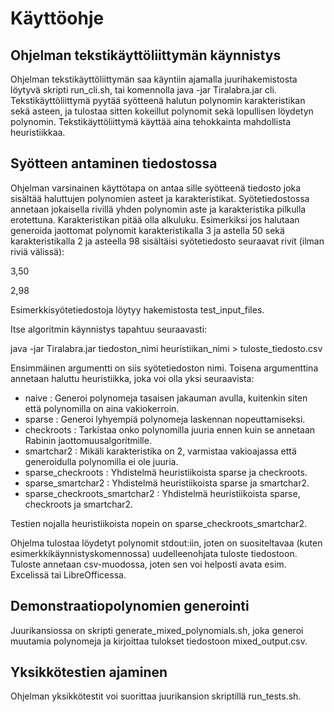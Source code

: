 Käyttöohje
==============

Ohjelman tekstikäyttöliittymän käynnistys
-------

Ohjelman tekstikäyttöliittymän saa käyntiin ajamalla juurihakemistosta löytyvä skripti run_cli.sh, tai komennolla java -jar Tiralabra.jar cli. Tekstikäyttöliittymä pyytää syötteenä halutun polynomin karakteristikan sekä asteen, ja tulostaa sitten kokeillut polynomit sekä lopullisen löydetyn polynomin. Tekstikäyttöliittymä käyttää aina tehokkainta mahdollista heuristiikkaa.

Syötteen antaminen tiedostossa
-------

Ohjelman varsinainen käyttötapa on antaa sille syötteenä tiedosto joka sisältää haluttujen polynomien asteet ja karakteristikat. Syötetiedostossa annetaan jokaisella rivillä yhden polynomin aste ja karakteristika pilkulla erotettuna. Karakteristikan pitää olla alkuluku. Esimerkiksi jos halutaan generoida jaottomat polynomit karakteristikalla 3 ja astella 50 sekä karakteristikalla 2 ja asteella 98 sisältäisi syötetiedosto seuraavat rivit (ilman riviä välissä):

3,50

2,98

Esimerkkisyötetiedostoja löytyy hakemistosta test_input_files.

Itse algoritmin käynnistys tapahtuu seuraavasti:

java -jar Tiralabra.jar tiedoston_nimi heuristiikan_nimi > tuloste_tiedosto.csv

Ensimmäinen argumentti on siis syötetiedoston nimi. Toisena argumenttina annetaan haluttu heuristiikka, joka voi olla yksi seuraavista:

- naive : Generoi polynomeja tasaisen jakauman avulla, kuitenkin siten että polynomilla on aina vakiokerroin.
- sparse : Generoi lyhyempiä polynomeja laskennan nopeuttamiseksi.
- checkroots : Tarkistaa onko polynomilla juuria ennen kuin se annetaan Rabinin jaottomuusalgoritmille.
- smartchar2 : Mikäli karakteristika on 2, varmistaa vakioajassa että generoidulla polynomilla ei ole juuria.
- sparse_checkroots : Yhdistelmä heuristiikoista sparse ja checkroots.
- sparse_smartchar2 : Yhdistelmä heuristiikoista sparse ja smartchar2.
- sparse_checkroots_smartchar2 : Yhdistelmä heuristiikoista sparse, checkroots ja smartchar2.

Testien nojalla heuristiikoista nopein on sparse_checkroots_smartchar2.

Ohjelma tulostaa löydetyt polynomit stdout:iin, joten on suositeltavaa (kuten esimerkkikäynnistyskomennossa) uudelleenohjata tuloste tiedostoon. Tuloste annetaan csv-muodossa, joten sen voi helposti avata esim. Excelissä tai LibreOfficessa.

Demonstraatiopolynomien generointi
-------

Juurikansiossa on skripti generate_mixed_polynomials.sh, joka generoi muutamia polynomeja ja kirjoittaa tulokset tiedostoon mixed_output.csv.

Yksikkötestien ajaminen
-------

Ohjelman yksikkötestit voi suorittaa juurikansion skriptillä run_tests.sh.
